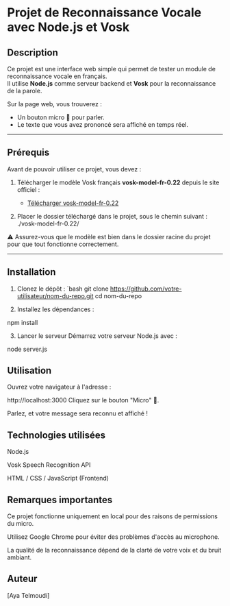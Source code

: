 # Projet de Reconnaissance Vocale avec Node.js et Vosk

## Description

Ce projet est une interface web simple qui permet de tester un module de reconnaissance vocale en français.  
Il utilise **Node.js** comme serveur backend et **Vosk** pour la reconnaissance de la parole.  

Sur la page web, vous trouverez :
- Un bouton micro 🎤 pour parler.
- Le texte que vous avez prononcé sera affiché en temps réel.

---

## Prérequis

Avant de pouvoir utiliser ce projet, vous devez :

1. Télécharger le modèle Vosk français **vosk-model-fr-0.22** depuis le site officiel :
   - [Télécharger vosk-model-fr-0.22](https://alphacephei.com/vosk/models)

2. Placer le dossier téléchargé dans le projet, sous le chemin suivant : ./vosk-model-fr-0.22/

⚠️ Assurez-vous que le modèle est bien dans le dossier racine du projet pour que tout fonctionne correctement.

---

## Installation

1. Clonez le dépôt :
`bash
git clone https://github.com/votre-utilisateur/nom-du-repo.git
cd nom-du-repo


2. Installez les dépendances :

npm install


3. Lancer le serveur
Démarrez votre serveur Node.js avec :

node server.js


## Utilisation
Ouvrez votre navigateur à l'adresse :

http://localhost:3000
Cliquez sur le bouton "Micro" 🎤.

Parlez, et votre message sera reconnu et affiché !


## Technologies utilisées
Node.js

Vosk Speech Recognition API

HTML / CSS / JavaScript (Frontend)

## Remarques importantes
Ce projet fonctionne uniquement en local pour des raisons de permissions du micro.

Utilisez Google Chrome pour éviter des problèmes d'accès au microphone.

La qualité de la reconnaissance dépend de la clarté de votre voix et du bruit ambiant.


## Auteur
[Aya Telmoudi]



